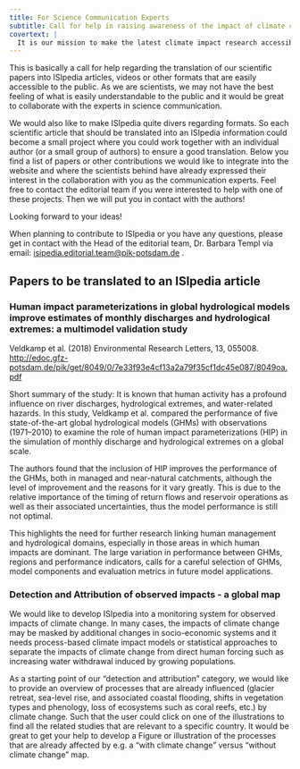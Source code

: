 ```yaml
---
title: For Science Communication Experts
subtitle: Call for help in raising awareness of the impact of climate change
covertext: |
  It is our mission to make the latest climate impact research accessible to the public. To this end we invite joint author teams to distill the societal relevant messages from their scientific publications into ISIpedia articles that will enable citizens, stakeholders and policy makers to take informed decisions in light of climate change. Articles could provide relevant information about future risks, address observed changes in natural or human systems and their attribution to climate change but also inform about the latest progress in these processes.
---
```


This is basically a call for help regarding the translation of our scientific papers into ISIpedia articles, videos or other formats that are easily accessible to the public.
As we are scientists, we may not have the best feeling of what is easily understandable to the public and it would be great to collaborate with the experts in science communication.

We would also like to make ISIpedia quite divers regarding formats. So each scientific article that should be translated into an ISIpedia information could become a small project where you could work together with an individual author (or a small group of authors) to ensure a good translation. Below you find a list of papers or other contributions we would like to integrate into the website and where the scientists behind have already expressed their interest in the collaboration with you as the communication experts. Feel free to contact the editorial team if you were interested to help with one of these projects. Then we will put you in contact with the authors!

Looking forward to your ideas!

When planning to contribute to ISIpedia or you have any questions, please get in contact with the Head of the editorial team, Dr. Barbara Templ via email: isipedia.editorial.team@pik-potsdam.de .

## Papers to be translated to an ISIpedia article

### Human impact parameterizations in global hydrological models improve estimates of monthly discharges and hydrological extremes: a multimodel validation study

Veldkamp et al. (2018) Environmental Research Letters, 13,  055008.
<http://edoc.gfz-potsdam.de/pik/get/8049/0/7e33f93e4cf13a2a79f35cf1dc45e087/8049oa.pdf>

Short summary of the study: It is known that human activity has a profound influence on river discharges, hydrological extremes, and water-related hazards. In this study, Veldkamp et al. compared the performance of five state-of-the-art global hydrological models (GHMs) with observations (1971–2010) to examine the role of human impact parameterizations (HIP) in the simulation of monthly discharge and hydrological extremes on a global scale.

The authors found that the inclusion of HIP improves the performance of the GHMs, both in managed and near-natural catchments, although the level of improvement and the reasons for it vary greatly. This is due to the relative importance of the timing of return flows and reservoir operations as well as their associated uncertainties, thus the model performance is still not optimal.

This highlights the need for further research linking human management and hydrological domains, especially in those areas in which human impacts are dominant. The large variation in performance between GHMs, regions and performance indicators, calls for a careful selection of GHMs, model components and evaluation metrics in future model applications.

### Detection and Attribution of observed impacts - a global map

We would like to develop ISIpedia into a monitoring system for observed impacts of climate change. In many cases, the impacts of climate change may be masked by additional changes in socio-economic systems and it needs process-based climate impact models or statistical approaches to separate the impacts of climate change from direct human forcing such as increasing water withdrawal induced by growing populations.

As a starting point of our “detection and attribution” category, we would like to provide an overview of processes that are already influenced (glacier retreat, sea-level rise, and associated coastal flooding, shifts in vegetation types and phenology, loss of ecosystems such as coral reefs, etc.) by climate change. Such that the user could click on one of the illustrations to find all the related studies that are relevant to a specific country. It would be great to get your help to develop a Figure or illustration of the processes that are already affected by e.g. a “with climate change” versus “without climate change” map.
